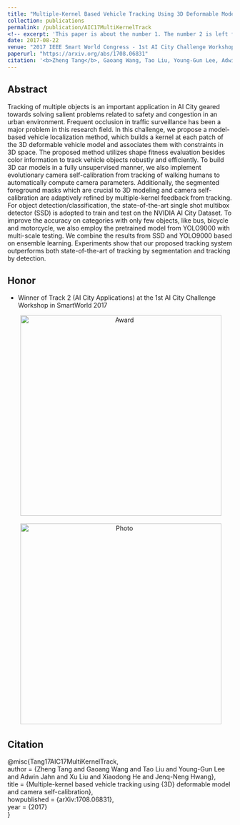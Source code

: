 ```yaml
---
title: "Multiple-Kernel Based Vehicle Tracking Using 3D Deformable Model and Camera Self-Calibration"
collection: publications
permalink: /publication/AIC17MultiKernelTrack
<!-- excerpt: 'This paper is about the number 1. The number 2 is left for future work.' -->
date: 2017-08-22
venue: "2017 IEEE Smart World Congress - 1st AI City Challenge Workshop"
paperurl: "https://arxiv.org/abs/1708.06831"
citation: '<b>Zheng Tang</b>, Gaoang Wang, Tao Liu, Young-Gun Lee, Adwin Jahn, Xu Liu, Xiaodong He and Jenq-Neng Hwang. "Multiple-Kernel Based Vehicle Tracking Using 3D Deformable Model and Camera Self-Calibration". <i>arXiv:1708.06831</i>. 2017.'
---
```

## Abstract
Tracking of multiple objects is an important application in AI City geared towards solving salient problems related to safety and congestion in an urban environment. Frequent occlusion in traffic surveillance has been a major problem in this research field. In this challenge, we propose a model-based vehicle localization method, which builds a kernel at each patch of the 3D deformable vehicle model and associates them with constraints in 3D space. The proposed method utilizes shape fitness evaluation besides color information to track vehicle objects robustly and efficiently. To build 3D car models in a fully unsupervised manner, we also implement evolutionary camera self-calibration from tracking of walking humans to automatically compute camera parameters. Additionally, the segmented foreground masks which are crucial to 3D modeling and camera self-calibration are adaptively refined by multiple-kernel feedback from tracking. For object detection/classification, the state-of-the-art single shot multibox detector (SSD) is adopted to train and test on the NVIDIA AI City Dataset. To improve the accuracy on categories with only few objects, like bus, bicycle and motorcycle, we also employ the pretrained model from YOLO9000 with multi-scale testing. We combine the results from SSD and YOLO9000 based on ensemble learning. Experiments show that our proposed tracking system outperforms both state-of-the-art of tracking by segmentation and tracking by detection.


## Honor
* Winner of Track 2 (AI City Applications) at the 1st AI City Challenge Workshop in SmartWorld 2017
<p align="center">
  <img src="http://zhengthomastang.github.io/images/AIC17MultiKernelTrack_award.png?raw=true" alt="Award" style="width: 450px;"/>
</p>
<p align="center">
  <img src="http://zhengthomastang.github.io/images/AIC17MultiKernelTrack_photo.png?raw=true" alt="Photo" style="width: 450px;"/> 
</p>


## Citation
@misc{Tang17AIC17MultiKernelTrack,  
author = {Zheng Tang and Gaoang Wang and Tao Liu and Young-Gun Lee and Adwin Jahn and Xu Liu and Xiaodong He and Jenq-Neng Hwang},  
title = {Multiple-kernel based vehicle tracking using {3D} deformable model and camera self-calibration},  
howpublished = {arXiv:1708.06831},  
year = {2017}  
}